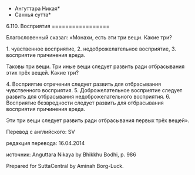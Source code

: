 * Ангуттара Никая*
* Саннья сутта*

6\.110\. Восприятия
\=\=\=\=\=\=\=\=\=\=\=\=\=\=\=\=\=

Благословенный сказал: «Монахи, есть эти три вещи\. Какие три?

1\. чувственное восприятие,
2\. недоброжелательное восприятие,
3\. восприятие причинения вреда\.

Таковы три вещи\. Три иные вещи следует развить ради отбрасывания этих трёх вещей\. Какие три?

4\. Восприятие отречения следует развить для отбрасывания чувственного восприятия\.
5\. Доброжелательное восприятие следует развить для отбрасывания недоброжелательного восприятия\.
6\. Восприятие безвредности следует развить для отбрасывания восприятия причинения вреда\.

Эти три вещи следует развить ради отбрасывания первых трёх вещей»\.

Перевод с английского: SV

редакция перевода: 16\.04\.2014

источник: Anguttara Nikaya by Bhikkhu Bodhi, p\. 986

Prepared for SuttaCentral by Aminah Borg\-Luck\.